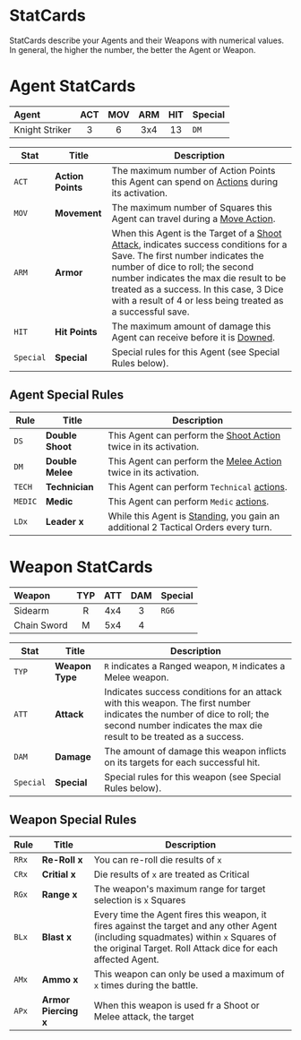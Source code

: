 # StatCards

StatCards describe your Agents and their Weapons with numerical values. In general, the higher the number, the better the Agent or Weapon.

# Agent StatCards

|Agent|ACT|MOV|ARM|HIT|Special|
|:---------------|:----:|:----:|:----:|:----:|:----|
|Knight Striker|3|6|3x4|13|`DM`|

|Stat|Title|Description|
|----|----|----|
|`ACT`|**Action Points**|The maximum number of Action Points this Agent can spend on [Actions](../3.Actions/1.Actions.md) during its activation.|
|`MOV`|**Movement**|The maximum number of Squares this Agent can travel during a [Move Action](../3.Actions/2.Movement.md).|
|`ARM`|**Armor**|When this Agent is the Target of a [Shoot Attack](../3.Actions/3.Shoot.md), indicates success conditions for a Save. The first number indicates the number of dice to roll; the second number indicates the max die result to be treated as a success. In this case, 3 Dice with a result of 4 or less being treated as a successful save.|
|`HIT`|**Hit Points**|The maximum amount of damage this Agent can receive before it is [Downed](../1.Introduction/4.Damage.md).|
|`Special`|**Special**|Special rules for this Agent (see Special Rules below).|

## Agent Special Rules

|Rule|Title|Description|
|----|----|----|
|`DS`|**Double Shoot**|This Agent can perform the [Shoot Action](../3.Actions/3.Shoot.md) twice in its activation.|
|`DM`|**Double Melee**|This Agent can perform the [Melee Action](../3.Actions/4.Melee.md) twice in its activation.|
|`TECH`|**Technician**|This Agent can perform `Technical` [actions](../3.Actions/1.Actions.md#technical-actions).|
|`MEDIC`|**Medic**|This Agent can perform `Medic` [actions](../3.Actions/1.Actions.md#medic-actions).|
|`LDx`|**Leader x**|While this Agent is [Standing](../1.Introduction/4.Damage.md), you gain an additional 2 Tactical Orders every turn.|

# Weapon StatCards

|Weapon|TYP|ATT|DAM|Special|
|:---------------|:----:|:----:|:----:|:----|
|Sidearm|R|4x4|3|`RG6`|
|Chain Sword|M|5x4|4||

|Stat|Title|Description|
|----|----|----|
|`TYP`|**Weapon Type**|`R` indicates a Ranged weapon, `M` indicates a Melee weapon.|
|`ATT`|**Attack**|Indicates success conditions for an attack with this weapon. The first number indicates the number of dice to roll; the second number indicates the max die result to be treated as a success.|
|`DAM`|**Damage**|The amount of damage this weapon inflicts on its targets for each successful hit.|
|`Special`|**Special**|Special rules for this weapon (see Special Rules below).|

## Weapon Special Rules

|Rule|Title|Description|
|----|----|----|
|`RRx`|**Re-Roll x**|You can re-roll die results of `x`|
|`CRx`|**Critial x**|Die results of `x` are treated as Critical|
|`RGx`|**Range x**|The weapon's maximum range for target selection is `x` Squares|
|`BLx`|**Blast x**|Every time the Agent fires this weapon, it fires against the target and any other Agent (including squadmates) within `x` Squares of the original Target. Roll Attack dice for each affected Agent.|
|`AMx`|**Ammo x**|This weapon can only be used a maximum of `x` times during the battle.|
|`APx`|**Armor Piercing x**|When this weapon is used fr a Shoot or Melee attack, the target
